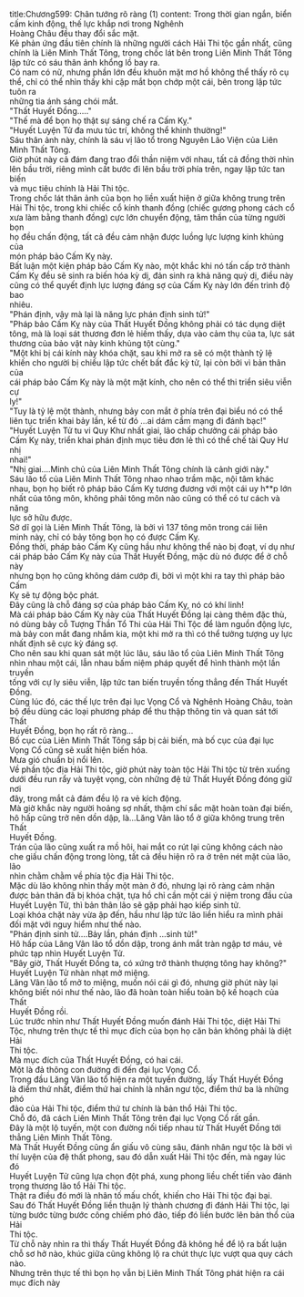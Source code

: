 title:Chương599: Chân tướng rõ ràng (1)
content:
Trong thời gian ngắn, biển cấm kinh động, thế lực khắp nơi trong Nghênh<br>Hoàng Châu đều thay đổi sắc mặt.<br>Kẻ phản ứng đầu tiên chính là những người cách Hải Thi tộc gần nhất, cũng<br>chính là Liên Minh Thất Tông, trong chốc lát bên trong Liên Minh Thất Tông<br>lập tức có sáu thân ảnh khổng lồ bay ra.<br>Có nam có nữ, nhưng phần lớn đều khuôn mặt mơ hồ không thể thấy rõ cụ<br>thể, chỉ có thể nhìn thấy khi cặp mắt bọn chớp một cái, bên trong lập tức tuôn ra<br>những tia ánh sáng chói mắt.<br>"Thất Huyết Đồng....."<br>"Thế mà để bọn họ thật sự sáng chế ra Cấm Kỵ."<br>"Huyết Luyện Tử đa mưu túc trí, không thể khinh thường!"<br>Sáu thân ảnh này, chính là sáu vị lão tổ trong Nguyên Lão Viện của Liên<br>Minh Thất Tông.<br>Giờ phút này cả đám đang trao đổi thần niệm với nhau, tất cả đồng thời nhìn<br>lên bầu trời, riêng mình cất bước đi lên bầu trời phía trên, ngay lập tức tan biến<br>và mục tiêu chính là Hải Thi tộc.<br>Trong chốc lát thân ảnh của bọn họ liền xuất hiện ở giữa không trung trên<br>Hải Thi tộc, trong khi chiếc cổ kính thanh đồng (chiếc gương phong cách cổ<br>xưa làm bằng thanh đồng) cực lớn chuyển động, tâm thần của từng người bọn<br>họ đều chấn động, tất cả đều cảm nhận được luồng lực lượng kinh khủng của<br>món pháp bảo Cấm Kỵ này.<br>Bất luận một kiện pháp bảo Cấm Kỵ nào, một khắc khi nó tấn cấp trở thành<br>Cấm Kỵ đều sẽ sinh ra biến hóa kỳ dị, đản sinh ra khả năng quỷ dị, điều này<br>cũng có thể quyết định lực lượng đáng sợ của Cấm Kỵ này lớn đến trình độ bao<br>nhiêu.<br>"Phán định, vậy mà lại là năng lực phán định sinh tử!"<br>"Pháp bảo Cấm Kỵ này của Thất Huyết Đồng không phải có tác dụng diệt<br>tông, mà là loại sát thương đơn lẻ hiếm thấy, dựa vào cảm thụ của ta, lực sát<br>thương của bảo vật này kinh khủng tột cùng."<br>"Một khi bị cái kính này khóa chặt, sau khi mở ra sẽ có một thành tỷ lệ<br>khiến cho người bị chiếu lập tức chết bất đắc kỳ tử, lại còn bởi vì bản thân của<br>cái pháp bảo Cấm Kỵ này là một mặt kính, cho nên có thể thi triển siêu viễn cự<br>ly!"<br>"Tuy là tỷ lệ một thành, nhưng bảy con mắt ở phía trên đại biểu nó có thể<br>liên tục triển khai bảy lần, kể từ đó …ai dám cầm mạng đi đánh bạc!"<br>"Huyết Luyện Tử tu vi Quy Khư nhất giai, lão chấp chưởng cái pháp bảo<br>Cấm Kỵ này, triển khai phán định mục tiêu đơn lẻ thì có thể chế tài Quy Hư nhị<br>nhai!"<br>"Nhị giai….Minh chủ của Liên Minh Thất Tông chính là cảnh giới này."<br>Sáu lão tổ của Liên Minh Thất Tông nhao nhao trầm mặc, nội tâm khác<br>nhau, bọn họ biết rõ pháp bảo Cấm Kỵ tương đương với một cái uy h**p lớn<br>nhất của tông môn, không phải tông môn nào cũng có thể có tư cách và năng<br>lực sở hữu được.<br>Sở dĩ gọi là Liên Minh Thất Tông, là bởi vì 137 tông môn trong cái liên<br>minh này, chỉ có bảy tông bọn họ có được Cấm Kỵ.<br>Đồng thời, pháp bảo Cấm Kỵ cũng hầu như không thể nào bị đoạt, ví dụ như<br>cái pháp bảo Cấm Kỵ này của Thất Huyết Đồng, mặc dù nó được để ở chỗ này<br>nhưng bọn họ cũng không dám cướp đi, bởi vì một khi ra tay thì pháp bảo Cấm<br>Kỵ sẽ tự động bộc phát.<br>Đây cũng là chỗ đáng sợ của pháp bảo Cấm Kỵ, nó có khí linh!<br>Mà cái pháp bảo Cấm Kỵ này của Thất Huyết Đồng lại càng thêm đặc thù,<br>nó dùng bảy cỗ Tượng Thần Tổ Thi của Hải Thi Tộc để làm nguồn động lực,<br>mà bảy con mắt đang nhắm kia, một khi mở ra thì có thể tưởng tượng uy lực<br>nhất định sẽ cực kỳ đáng sợ.<br>Cho nên sau khi quan sát một lúc lâu, sáu lão tổ của Liên Minh Thất Tông<br>nhìn nhau một cái, lẫn nhau bấm niệm pháp quyết để hình thành một lần truyền<br>tống với cự ly siêu viễn, lập tức tan biến truyền tống thẳng đến Thất Huyết<br>Đồng.<br>Cùng lúc đó, các thế lực trên đại lục Vọng Cổ và Nghênh Hoàng Châu, toàn<br>bộ đều dùng các loại phương pháp để thu thập thông tin và quan sát tới Thất<br>Huyết Đồng, bọn họ rất rõ ràng...<br>Bố cục của Liên Minh Thất Tông sắp bị cải biến, mà bố cục của đại lục<br>Vọng Cổ cũng sẽ xuất hiện biến hóa.<br>Mưa gió chuẩn bị nổi lên.<br>Về phần tộc địa Hải Thi tộc, giờ phút này toàn tộc Hải Thi tộc từ trên xuống<br>dưới đều run rẩy và tuyệt vọng, còn những đệ tử Thất Huyết Đồng đóng giữ nơi<br>đây, trong mắt cả đám đều lộ ra vẻ kích động.<br>Mà giờ khắc này người hoảng sợ nhất, thậm chí sắc mặt hoàn toàn đại biến,<br>hô hấp cũng trở nên dồn dập, là...Lăng Vân lão tổ ở giữa không trung trên Thất<br>Huyết Đồng.<br>Trán của lão cũng xuất ra mồ hôi, hai mắt co rút lại cũng không cách nào<br>che giấu chấn động trong lòng, tất cả đều hiện rõ ra ở trên nét mặt của lão, lão<br>nhìn chằm chằm về phía tộc địa Hải Thi tộc.<br>Mặc dù lão không nhìn thấy một màn ở đó, nhưng lại rõ ràng cảm nhận<br>được bản thân đã bị khóa chặt, tựa hồ chỉ cần một cái ý niệm trong đầu của<br>Huyết Luyện Tử, thì bản thân lão sẽ gặp phải hạo kiếp sinh tử.<br>Loại khóa chặt này vừa ập đến, hầu như lập tức lão liền hiểu ra mình phải<br>đối mặt với nguy hiểm như thế nào.<br>"Phán định sinh tử....Bảy lần, phán định …sinh tử!"<br>Hô hấp của Lăng Vân lão tổ dồn dập, trong ánh mắt tràn ngập tơ máu, vẻ<br>phức tạp nhìn Huyết Luyện Tử.<br>"Bây giờ, Thất Huyết Đồng ta, có xứng trở thành thượng tông hay không?"<br>Huyết Luyện Tử nhàn nhạt mở miệng.<br>Lăng Vân lão tổ mở to miệng, muốn nói cái gì đó, nhưng giờ phút này lại<br>không biết nói như thế nào, lão đã hoàn toàn hiểu toàn bộ kế hoạch của Thất<br>Huyết Đồng rồi.<br>Lúc trước nhìn như Thất Huyết Đồng muốn đánh Hải Thi tộc, diệt Hải Thi<br>Tộc, nhưng trên thực tế thì mục đích của bọn họ căn bản không phải là diệt Hải<br>Thi tộc.<br>Mà mục đích của Thất Huyết Đồng, có hai cái.<br>Một là đả thông con đường đi đến đại lục Vọng Cổ.<br>Trong đầu Lăng Vân lão tổ hiện ra một tuyến đường, lấy Thất Huyết Đồng<br>là điểm thứ nhất, điểm thứ hai chính là nhân ngư tộc, điểm thứ ba là những phó<br>đảo của Hải Thi tộc, điểm thứ tư chính là bản thổ Hải Thi tộc.<br>Chỗ đó, đã cách Liên Minh Thất Tông trên đại lục Vọng Cổ rất gần.<br>Đây là một lộ tuyến, một con đường nối tiếp nhau từ Thất Huyết Đồng tới<br>thẳng Liên Minh Thất Tông.<br>Mà Thất Huyết Đồng cũng ẩn giấu vô cùng sâu, đánh nhân ngư tộc là bởi vì<br>thí luyện của đệ thất phong, sau đó dẫn xuất Hải Thi tộc đến, mà ngay lúc đó<br>Huyết Luyện Tử cũng lựa chọn đột phá, xung phong liều chết tiến vào đánh<br>trọng thương lão tổ Hải Thi tộc.<br>Thật ra điều đó mới là nhân tố mấu chốt, khiến cho Hải Thi tộc đại bại.<br>Sau đó Thất Huyết Đồng liền thuận lý thành chương đi đánh Hải Thi tộc, lại<br>từng bước từng bước công chiếm phó đảo, tiếp đó liền bước lên bản thổ của Hải<br>Thi tộc.<br>Từ chỗ này nhìn ra thì thấy Thất Huyết Đồng đã không hề để lộ ra bất luận<br>chỗ sơ hở nào, khúc giữa cũng không lộ ra chút thực lực vượt qua quy cách nào.<br>Nhưng trên thực tế thì bọn họ vẫn bị Liên Minh Thất Tông phát hiện ra cái<br>mục đích này